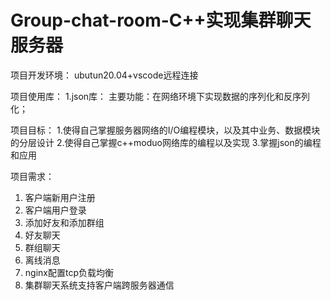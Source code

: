 # Group-chat-room-C++实现集群聊天服务器

项目开发环境：
  ubutun20.04+vscode远程连接
  
项目使用库：
  1.json库：
    主要功能：在网络环境下实现数据的序列化和反序列化；

项目目标：
  1.使得自己掌握服务器网络的I/O编程模块，以及其中业务、数据模块的分层设计
  2.使得自己掌握c++moduo网络库的编程以及实现
  3.掌握json的编程和应用

项目需求：
  1. 客户端新用户注册
  2. 客户端用户登录
  3. 添加好友和添加群组
  4. 好友聊天
  5. 群组聊天
   6. 离线消息
  7. nginx配置tcp负载均衡
  8. 集群聊天系统支持客户端跨服务器通信
  
